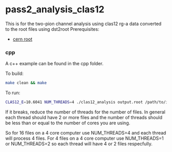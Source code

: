 # pass2_analysis_clas12

This is for the two-pion channel analysis using clas12 rg-a data converted to the root files using dst2root
Prerequisites:

- [cern root](https://root.cern.ch/)

### cpp

A c++ example can be found in the cpp folder.

To build:

```bash
make clean && make
```

To run:

```bash
CLAS12_E=10.6041 NUM_THREADS=4 ./clas12_analysis output.root /path/to/input/*.root
```

If it breaks, reduce the number of threads for the number of files. In general each thread should have 2 or more files and the number of threads should be less than or equal to the number of cores you are using.

So for 16 files on a 4 core computer use NUM_THREADS=4 and each thread will process 4 files. For 4 files on a 4 core computer use NUM_THREADS=1 or NUM_THREADS=2 so each thread will have 4 or 2 files respecfully.
